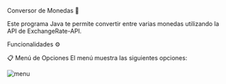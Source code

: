 Conversor de Monedas 💱

Este programa Java te permite convertir entre varias monedas utilizando la API de ExchangeRate-API.

Funcionalidades ⚙️

📋 Menú de Opciones
El menú muestra las siguientes opciones:

![menu](https://github.com/user-attachments/assets/a064b2ed-a8b4-4921-9dfd-a5ec41923c80)
